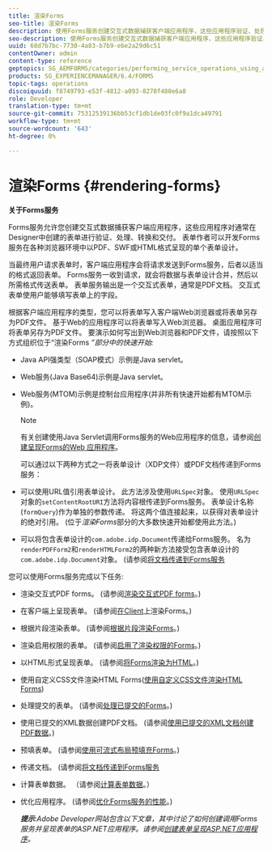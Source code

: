 ```yaml
---
title: 渲染Forms
seo-title: 渲染Forms
description: 使用Forms服务创建交互式数据捕获客户端应用程序，这些应用程序验证、处理、转换和交付通常在Designer中创建的表单。 表单作者可以开发Forms服务在各种浏览器环境中以PDF、SWF或HTML格式呈现的单个表单设计。
seo-description: 使用Forms服务创建交互式数据捕获客户端应用程序，这些应用程序验证、处理、转换和交付通常在Designer中创建的表单。 表单作者可以开发Forms服务在各种浏览器环境中以PDF、SWF或HTML格式呈现的单个表单设计。
uuid: 68d7b7bc-7730-4a83-b7b9-ebe2a29d6c51
contentOwner: admin
content-type: reference
geptopics: SG_AEMFORMS/categories/performing_service_operations_using_apis
products: SG_EXPERIENCEMANAGER/6.4/FORMS
topic-tags: operations
discoiquuid: f8749793-e53f-4812-a093-8278f480e6a8
role: Developer
translation-type: tm+mt
source-git-commit: 75312539136bb53cf1db1de03fc0f9a1dca49791
workflow-type: tm+mt
source-wordcount: '643'
ht-degree: 0%

---
```



# 渲染Forms {#rendering-forms}

**关于Forms服务**

Forms服务允许您创建交互式数据捕获客户端应用程序，这些应用程序对通常在Designer中创建的表单进行验证、处理、转换和交付。 表单作者可以开发Forms服务在各种浏览器环境中以PDF、SWF或HTML格式呈现的单个表单设计。

当最终用户请求表单时，客户端应用程序会将请求发送到Forms服务，后者以适当的格式返回表单。 Forms服务一收到请求，就会将数据与表单设计合并，然后以所需格式传送表单。 表单服务输出是一个交互式表单，通常是PDF文档。 交互式表单使用户能够填写表单上的字段。

根据客户端应用程序的类型，您可以将表单写入客户端Web浏览器或将表单另存为PDF文件。 基于Web的应用程序可以将表单写入Web浏览器。 桌面应用程序可将表单另存为PDF文件。 要演示如何写出到Web浏览器和PDF文件，请按照以下方式组织位于“渲染Forms *”部分中的快速开始:*

* Java API强类型（SOAP模式）示例是Java servlet。
* Web服务(Java Base64)示例是Java servlet。
* Web服务(MTOM)示例是控制台应用程序(并非所有快速开始都有MTOM示例)。

   >[!NOTE]
   >
   >有关创建使用Java Servlet调用Forms服务的Web应用程序的信息，请参阅[创建呈现Forms的Web 应用程序](/help/forms/developing/creating-web-applications-renders-forms.md)。

   可以通过以下两种方式之一将表单设计（XDP文件）或PDF文档传递到Forms服务：

* 可以使用URL值引用表单设计。 此方法涉及使用`URLSpec`对象。 使用`URLSpec`对象的`setContentRootURI`方法将内容根传递到Forms服务。 表单设计名称(`formQuery`)作为单独的参数传递。 将这两个值连接起来，以获得对表单设计的绝对引用。 (位于&#x200B;*渲染Forms*&#x200B;部分的大多数快速开始都使用此方法。)
* 可以将包含表单设计的`com.adobe.idp.Document`传递给Forms服务。 名为`renderPDFForm2`和`renderHTMLForm2`的两种新方法接受包含表单设计的`com.adobe.idp.Document`对象。 (请参阅[将文档传递到Forms服务](/help/forms/developing/passing-documents-forms-service.md)

您可以使用Forms服务完成以下任务:

* 渲染交互式PDF forms。 (请参阅[渲染交互式PDF forms](/help/forms/developing/rendering-interactive-pdf-forms.md)。)
* 在客户端上呈现表单。 (请参阅[在Client](/help/forms/developing/rendering-forms-client.md)上渲染Forms。)
* 根据片段渲染表单。 (请参阅[根据片段渲染Forms](/help/forms/developing/rendering-forms-based-fragments.md)。)
* 渲染启用权限的表单。 (请参阅[启用了渲染权限的Forms](/help/forms/developing/rendering-rights-enabled-forms.md)。)
* 以HTML形式呈现表单。 (请参阅[将Forms渲染为HTML](/help/forms/developing/rendering-forms-html.md)。)
* 使用自定义CSS文件渲染HTML Forms([使用自定义CSS文件渲染HTML Forms](/help/forms/developing/rendering-html-forms-using-custom.md))
* 处理提交的表单。 (请参阅[处理已提交的Forms](/help/forms/developing/handling-submitted-forms.md)。)
* 使用已提交的XML数据创建PDF文档。 (请参阅[使用已提交的XML文档创建PDF数据](/help/forms/developing/creating-pdf-documents-submitted-xml.md)。)
* 预填表单。 (请参阅[使用可流式布局预填充Forms](/help/forms/developing/prepopulating-forms-flowable-layouts.md)。)
* 传递文档。 (请参阅[将文档传递到Forms服务](/help/forms/developing/passing-documents-forms-service.md)
* 计算表单数据。 （请参阅[计算表单数据](/help/forms/developing/calculating-form-data.md)。）
* 优化应用程序。 (请参阅[优化Forms服务的性能](/help/forms/developing/optimizing-performance-forms-service.md)。)

   ***提示&#x200B;**:Adobe Developer网站包含以下文章，其中讨论了如何创建调用Forms服务并呈现表单的ASP.NET应用程序。请参阅[创建表单呈现ASP.NET应用程序](https://www.adobe.com/devnet/livecycle/articles/asp_net.html)。*

